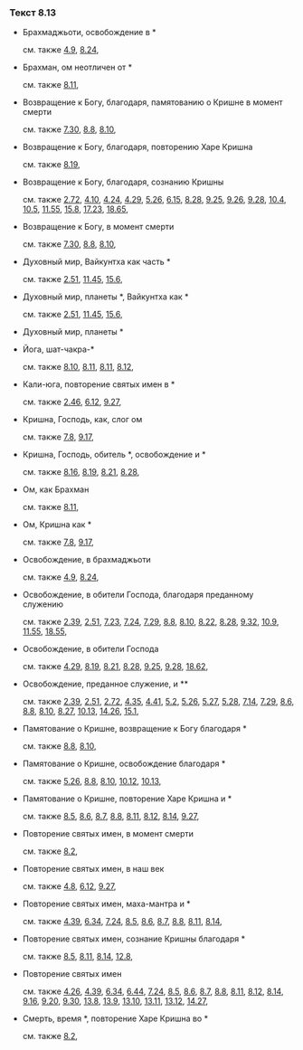 ### Текст 8.13
	
- Брахмаджьоти, освобождение в \*

	см. также  [4.9](../04/0409.md),  [8.24](../08/0824.md), 
	
- Брахман, ом неотличен от \*

	см. также  [8.11](../08/0811.md), 
	
- Возвращение к Богу, благодаря, памятованию о Кришне в момент смерти

	см. также  [7.30](../07/0730.md),  [8.8](../08/0808.md),  [8.10](../08/0810.md), 
	
- Возвращение к Богу, благодаря, повторению Харе Кришна

	см. также  [8.19](../08/0819.md), 
	
- Возвращение к Богу, благодаря, сознанию Кришны

	см. также  [2.72](../02/0272.md),  [4.10](../04/0410.md),  [4.24](../04/0424.md),  [4.29](../04/0429.md),  [5.26](../05/0526.md),  [6.15](../06/0615.md),  [8.28](../08/0828.md),  [9.25](../09/0925.md),  [9.26](../09/0926.md),  [9.28](../09/0928.md),  [10.4](../10/1004.md),  [10.5](../10/1005.md),  [11.55](../11/1155.md),  [15.8](../15/1508.md),  [17.23](../17/1723.md),  [18.65](../18/1865.md), 
	
- Возвращение к Богу, в момент смерти

	см. также  [7.30](../07/0730.md),  [8.8](../08/0808.md),  [8.10](../08/0810.md), 
	
- Духовный мир, Вайкунтха как часть \*

	см. также  [2.51](../02/0251.md),  [11.45](../11/1145.md),  [15.6](../15/1506.md), 
	
- Духовный мир, планеты \*, Вайкунтха как \*

	см. также  [2.51](../02/0251.md),  [11.45](../11/1145.md),  [15.6](../15/1506.md), 
	
- Духовный мир, планеты \*

	
- Йога, шат-чакра-\*

	см. также  [8.10](../08/0810.md),  [8.11](../08/0811.md),  [8.11](../08/0811.md),  [8.12](../08/0812.md), 
	
- Кали-юга, повторение святых имен в \*

	см. также  [2.46](../02/0246.md),  [6.12](../06/0612.md),  [9.27](../09/0927.md), 
	
- Кришна, Господь, как, слог ом

	см. также  [7.8](../07/0708.md),  [9.17](../09/0917.md), 
	
- Кришна, Господь, обитель \*, освобождение и \*

	см. также  [8.16](../08/0816.md),  [8.19](../08/0819.md),  [8.21](../08/0821.md),  [8.28](../08/0828.md), 
	
- Ом, как Брахман

	см. также  [8.11](../08/0811.md), 
	
- Ом, Кришна как \*

	см. также  [7.8](../07/0708.md),  [9.17](../09/0917.md), 
	
- Освобождение, в брахмаджьоти

	см. также  [4.9](../04/0409.md),  [8.24](../08/0824.md), 
	
- Освобождение, в обители Господа, благодаря преданному служению

	см. также  [2.39](../02/0239.md),  [2.51](../02/0251.md),  [7.23](../07/0723.md),  [7.24](../07/0724.md),  [7.29](../07/0729.md),  [8.8](../08/0808.md),  [8.10](../08/0810.md),  [8.22](../08/0822.md),  [8.28](../08/0828.md),  [9.32](../09/0932.md),  [10.9](../10/1009.md),  [11.55](../11/1155.md),  [18.55](../18/1855.md), 
	
- Освобождение, в обители Господа

	см. также  [4.29](../04/0429.md),  [8.19](../08/0819.md),  [8.21](../08/0821.md),  [8.28](../08/0828.md),  [9.25](../09/0925.md),  [9.28](../09/0928.md),  [18.62](../18/1862.md), 
	
- Освобождение, преданное служение, и \*\*

	см. также  [2.39](../02/0239.md),  [2.51](../02/0251.md),  [2.72](../02/0272.md),  [4.35](../04/0435.md),  [4.41](../04/0441.md),  [5.2](../05/0502.md),  [5.26](../05/0526.md),  [5.27](../05/0527.md),  [5.28](../05/0528.md),  [7.14](../07/0714.md),  [7.29](../07/0729.md),  [8.6](../08/0806.md),  [8.8](../08/0808.md),  [8.10](../08/0810.md),  [8.27](../08/0827.md),  [10.13](../10/1013.md),  [14.26](../14/1426.md),  [15.1](../15/1501.md), 
	
- Памятование о Кришне, возвращение к Богу благодаря \*

	см. также  [8.8](../08/0808.md),  [8.10](../08/0810.md), 
	
- Памятование о Кришне, освобождение благодаря \*

	см. также  [5.26](../05/0526.md),  [8.8](../08/0808.md),  [8.10](../08/0810.md),  [10.12](../10/1012.md),  [10.13](../10/1013.md), 
	
- Памятование о Кришне, повторение Харе Кришна и \*

	см. также  [8.5](../08/0805.md),  [8.6](../08/0806.md),  [8.7](../08/0807.md),  [8.8](../08/0808.md),  [8.11](../08/0811.md),  [8.12](../08/0812.md),  [8.14](../08/0814.md),  [9.27](../09/0927.md), 
	
- Повторение святых имен, в момент смерти

	см. также  [8.2](../08/0802.md), 
	
- Повторение святых имен, в наш век

	см. также  [4.8](../04/0408.md),  [6.12](../06/0612.md),  [9.27](../09/0927.md), 
	
- Повторение святых имен, маха-мантра и \*

	см. также  [4.39](../04/0439.md),  [6.34](../06/0634.md),  [7.24](../07/0724.md),  [8.5](../08/0805.md),  [8.6](../08/0806.md),  [8.7](../08/0807.md),  [8.8](../08/0808.md),  [8.11](../08/0811.md),  [8.14](../08/0814.md), 
	
- Повторение святых имен, сознание Кришны благодаря \*

	см. также  [8.5](../08/0805.md),  [8.11](../08/0811.md),  [8.14](../08/0814.md),  [12.8](../12/1208.md), 
	
- Повторение святых имен

	см. также  [4.26](../04/0426.md),  [4.39](../04/0439.md),  [6.34](../06/0634.md),  [6.44](../06/0644.md),  [7.24](../07/0724.md),  [8.5](../08/0805.md),  [8.6](../08/0806.md),  [8.7](../08/0807.md),  [8.8](../08/0808.md),  [8.11](../08/0811.md),  [8.12](../08/0812.md),  [8.14](../08/0814.md),  [9.16](../09/0916.md),  [9.20](../09/0920.md),  [9.30](../09/0930.md),  [13.8](../13/1308.md),  [13.9](../13/1309.md),  [13.10](../13/1310.md),  [13.11](../13/1311.md),  [13.12](../13/1312.md),  [14.27](../14/1427.md), 
	
- Смерть, время \*, повторение Харе Кришна во \*

	см. также  [8.2](../08/0802.md), 
